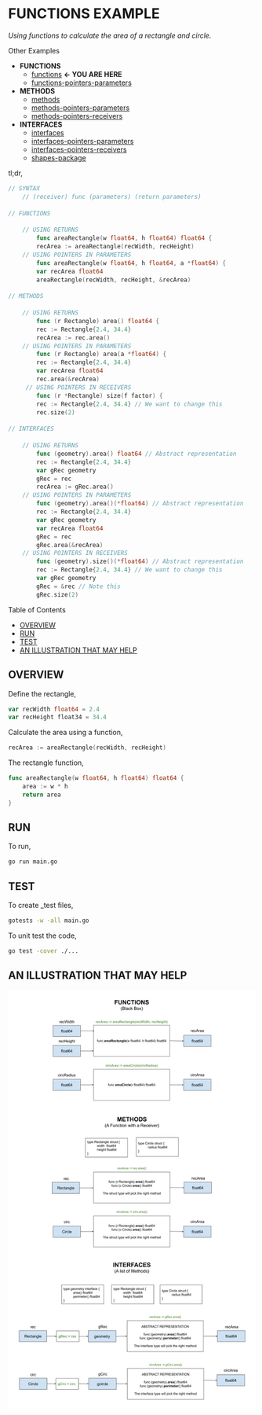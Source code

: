 # FUNCTIONS EXAMPLE

_Using functions to calculate the area of a rectangle and circle._

Other Examples

* **FUNCTIONS**
  * [functions](https://github.com/JeffDeCola/my-go-examples/tree/master/functions-methods-interfaces/functions/functions)
    **<- YOU ARE HERE**
  * [functions-pointers-parameters](https://github.com/JeffDeCola/my-go-examples/tree/master/functions-methods-interfaces/functions/functions-pointers-parameters)
* **METHODS**
  * [methods](https://github.com/JeffDeCola/my-go-examples/tree/master/functions-methods-interfaces/methods/methods)
  * [methods-pointers-parameters](https://github.com/JeffDeCola/my-go-examples/tree/master/functions-methods-interfaces/methods/methods-pointers-parameters)
  * [methods-pointers-receivers](https://github.com/JeffDeCola/my-go-examples/tree/master/functions-methods-interfaces/methods/methods-pointers-receivers)
* **INTERFACES**
  * [interfaces](https://github.com/JeffDeCola/my-go-examples/tree/master/functions-methods-interfaces/interfaces/interfaces)
  * [interfaces-pointers-parameters](https://github.com/JeffDeCola/my-go-examples/tree/master/functions-methods-interfaces/interfaces/interfaces-pointers-parameters)
  * [interfaces-pointers-receivers](https://github.com/JeffDeCola/my-go-examples/tree/master/functions-methods-interfaces/interfaces/interfaces-pointers-receivers)
  * [shapes-package](https://github.com/JeffDeCola/my-go-examples/tree/master/functions-methods-interfaces/interfaces/shapes-package)

tl;dr,

```go
// SYNTAX
    // (receiver) func (parameters) (return parameters)

// FUNCTIONS

    // USING RETURNS
        func areaRectangle(w float64, h float64) float64 {
        recArea := areaRectangle(recWidth, recHeight)
    // USING POINTERS IN PARAMETERS
        func areaRectangle(w float64, h float64, a *float64) {
        var recArea float64
        areaRectangle(recWidth, recHeight, &recArea)

// METHODS

    // USING RETURNS
        func (r Rectangle) area() float64 {
        rec := Rectangle{2.4, 34.4}
        recArea := rec.area()
    // USING POINTERS IN PARAMETERS
        func (r Rectangle) area(a *float64) {
        rec := Rectangle{2.4, 34.4}
        var recArea float64
        rec.area(&recArea)
     // USING POINTERS IN RECEIVERS
        func (r *Rectangle) size(f factor) {
        rec := Rectangle{2.4, 34.4} // We want to change this
        rec.size(2)

// INTERFACES

    // USING RETURNS
        func (geometry).area() float64 // Abstract representation
        rec := Rectangle{2.4, 34.4}
        var gRec geometry
        gRec = rec
        recArea := gRec.area()
    // USING POINTERS IN PARAMETERS
        func (geometry).area()(*float64) // Abstract representation
        rec := Rectangle{2.4, 34.4}
        var gRec geometry
        var recArea float64
        gRec = rec
        gRec.area(&recArea)
    // USING POINTERS IN RECEIVERS
        func (geometry).size()(*float64) // Abstract representation
        rec := Rectangle{2.4, 34.4} // We want to change this
        var gRec geometry
        gRec = &rec // Note this
        gRec.size(2)
```

Table of Contents

* [OVERVIEW](https://github.com/JeffDeCola/my-go-examples/tree/master/functions-methods-interfaces/functions/functions#overview)
* [RUN](https://github.com/JeffDeCola/my-go-examples/tree/master/functions-methods-interfaces/functions/functions#run)
* [TEST](https://github.com/JeffDeCola/my-go-examples/tree/master/functions-methods-interfaces/functions/functions#test)
* [AN ILLUSTRATION THAT MAY HELP](https://github.com/JeffDeCola/my-go-examples/tree/master/functions-methods-interfaces/functions/functions#an-illustration-that-may-help)

## OVERVIEW

Define the rectangle,

```go
var recWidth float64 = 2.4
var recHeight float34 = 34.4
```

Calculate the area using a function,

```go
recArea := areaRectangle(recWidth, recHeight)
```

The rectangle function,

```go
func areaRectangle(w float64, h float64) float64 {
    area := w * h
    return area
}
```

## RUN

To run,

```bash
go run main.go
```

## TEST

To create _test files,

```bash
gotests -w -all main.go
```

To unit test the code,

```bash
go test -cover ./...
```

## AN ILLUSTRATION THAT MAY HELP

![IMAGE - functions-methods-interfaces.jpg - IMAGE](../../../docs/pics/functions-methods-interfaces/functions-methods-interfaces.jpg)
